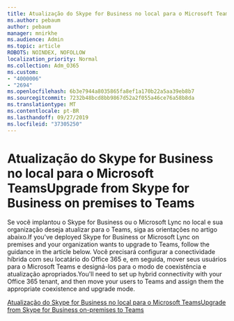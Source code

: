 ```yaml
---
title: Atualização do Skype for Business no local para o Microsoft Teams
ms.author: pebaum
author: pebaum
manager: mnirkhe
ms.audience: Admin
ms.topic: article
ROBOTS: NOINDEX, NOFOLLOW
localization_priority: Normal
ms.collection: Adm_O365
ms.custom:
- "4000006"
- "2694"
ms.openlocfilehash: 6b3e7944a8035865fa8ef1a170b22a5aa39eb8b7
ms.sourcegitcommit: 7232b48bcd8bb9867d52a2f055a46ce76a58b8da
ms.translationtype: MT
ms.contentlocale: pt-BR
ms.lasthandoff: 09/27/2019
ms.locfileid: "37305250"
---
```

# <a name="upgrade-from-skype-for-business-on-premises-to-teams"></a><span data-ttu-id="388f1-102">Atualização do Skype for Business no local para o Microsoft Teams</span><span class="sxs-lookup"><span data-stu-id="388f1-102">Upgrade from Skype for Business on premises to Teams</span></span>

<span data-ttu-id="388f1-103">Se você implantou o Skype for Business ou o Microsoft Lync no local e sua organização deseja atualizar para o Teams, siga as orientações no artigo abaixo.</span><span class="sxs-lookup"><span data-stu-id="388f1-103">If you've deployed Skype for Business or Microsoft Lync on premises and your organization wants to upgrade to Teams, follow the guidance in the article below.</span></span> <span data-ttu-id="388f1-104">Você precisará configurar a conectividade híbrida com seu locatário do Office 365 e, em seguida, mover seus usuários para o Microsoft Teams e designá-los para o modo de coexistência e atualização apropriados.</span><span class="sxs-lookup"><span data-stu-id="388f1-104">You'll need to set up hybrid connectivity with your Office 365 tenant, and then move your users to Teams and assign them the appropriate coexistence and upgrade mode.</span></span> 

[<span data-ttu-id="388f1-105">Atualização do Skype for Business no local para o Microsoft Teams</span><span class="sxs-lookup"><span data-stu-id="388f1-105">Upgrade from Skype for Business on-premises to Teams</span></span>](https://docs.microsoft.com/MicrosoftTeams/upgrade-to-teams-execute-skypeforbusinesshybridonprem)


